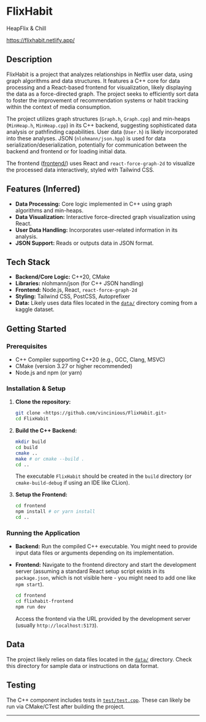 # FlixHabit

HeapFlix & Chill

https://flixhabit.netlify.app/

## Description

FlixHabit is a project that analyzes relationships in Netflix user data, using graph algorithms and data structures. It features a C++ core for data processing and a React-based frontend for visualization, likely displaying the data as a force-directed graph. The project seeks to efficiently sort data to foster the improvement of recommendation systems or habit tracking within the context of media consumption.

The project utilizes graph structures (`Graph.h`, `Graph.cpp`) and min-heaps (`MinHeap.h`, `MinHeap.cpp`) in its C++ backend, suggesting sophisticated data analysis or pathfinding capabilities. User data (`User.h`) is likely incorporated into these analyses. JSON (`nlohmann/json.hpp`) is used for data serialization/deserialization, potentially for communication between the backend and frontend or for loading initial data.

The frontend ([frontend/](./frontend/)) uses React and `react-force-graph-2d` to visualize the processed data interactively, styled with Tailwind CSS.

## Features (Inferred)

*   **Data Processing:** Core logic implemented in C++ using graph algorithms and min-heaps.
*   **Data Visualization:** Interactive force-directed graph visualization using React.
*   **User Data Handling:** Incorporates user-related information in its analysis.
*   **JSON Support:** Reads or outputs data in JSON format.

## Tech Stack

*   **Backend/Core Logic:** C++20, CMake
*   **Libraries:** nlohmann/json (for C++ JSON handling)
*   **Frontend:** Node.js, React, `react-force-graph-2d`
*   **Styling:** Tailwind CSS, PostCSS, Autoprefixer
*   **Data:** Likely uses data files located in the [`data/`](./data/) directory coming from a kaggle dataset. 

## Getting Started

### Prerequisites

*   C++ Compiler supporting C++20 (e.g., GCC, Clang, MSVC)
*   CMake (version 3.27 or higher recommended)
*   Node.js and npm (or yarn)

### Installation & Setup

1.  **Clone the repository:**
    ```bash
    git clone <https://github.com/vincinious/FlixHabit.git>
    cd FlixHabit
    ```

2.  **Build the C++ Backend:**
    ```bash
    mkdir build
    cd build
    cmake ..
    make # or cmake --build .
    cd ..
    ```
    The executable `FlixHabit` should be created in the `build` directory (or `cmake-build-debug` if using an IDE like CLion).

3.  **Setup the Frontend:**
    ```bash
    cd frontend
    npm install # or yarn install
    cd ..
    ```

### Running the Application

*   **Backend:**
    Run the compiled C++ executable. You might need to provide input data files or arguments depending on its implementation.

*   **Frontend:**
    Navigate to the frontend directory and start the development server (assuming a standard React setup script exists in its `package.json`, which is not visible here - you might need to add one like `npm start`).
    ```bash
    cd frontend 
    cd flixhabit-frontend
    npm run dev
    ```
    Access the frontend via the URL provided by the development server (usually `http://localhost:5173`).

## Data

The project likely relies on data files located in the [`data/`](./data/) directory. Check this directory for sample data or instructions on data format.

## Testing

The C++ component includes tests in [`test/test.cpp`](./test/test.cpp). These can likely be run via CMake/CTest after building the project.

---
